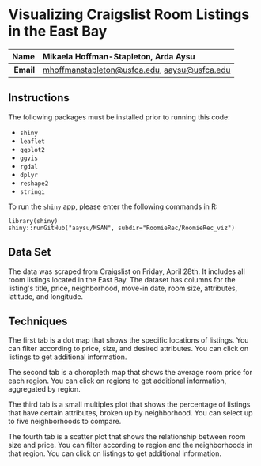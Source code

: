 Visualizing Craigslist Room Listings in the East Bay
==============================

| **Name**  | Mikaela Hoffman-Stapleton, Arda Aysu  |
|----------:|:-------------|
| **Email** | mhoffmanstapleton@usfca.edu, aaysu@usfca.edu |

Instructions
----------------------

The following packages must be installed prior to running this code:

- `shiny`
- `leaflet`
- `ggplot2`
- `ggvis`
- `rgdal`
- `dplyr`
- `reshape2`
- `stringi`


To run the `shiny` app, please enter the following commands in R:

```
library(shiny)
shiny::runGitHub("aaysu/MSAN", subdir="RoomieRec/RoomieRec_viz")
```


## Data Set

The data was scraped from Craigslist on Friday, April 28th. It includes all room listings located in the East Bay. The dataset has columns for the listing's title, price, neighborhood, move-in date, room size, attributes, latitude, and longitude.

## Techniques

The first tab is a dot map that shows the specific locations of listings. You can filter according to price, size, and desired attributes. You can click on listings to get additional information.

The second tab is a choropleth map that shows the average room price for each region. You can click on regions to get additional information, aggregated by region.

The third tab is a small multiples plot that shows the percentage of listings that have certain attributes, broken up by neighborhood. You can select up to five neighborhoods to compare.

The fourth tab is a scatter plot that shows the relationship between room size and price. You can filter according to region and the neighborhoods in that region.  You can click on listings to get additional information.
